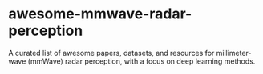 # awesome-mmwave-radar-perception
A curated list of awesome papers, datasets, and resources for millimeter-wave (mmWave) radar perception, with a focus on deep learning methods.
